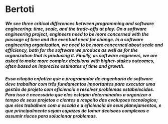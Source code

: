 # Bertoti

 ##### We see three critical differences between programming and software engineering: time, scale, and the trade-offs at play. On a software engineering project, engineers need to be more concerned with the passage of time and the eventual need for change. In a software engineering organization, we need to be more concerned about scale and efficiency, both for the software we produce as well as for the organization that is producing it. Finally, as software engineers, we are asked to make more complex decisions with higher-stakes outcomes, often based on imprecise estimates of time and growth.

##### Essa citação enfatiza que o programador de engenharia de software deve trabalhar com três fundamentos importantes para executar uma gestão de projeto com eficiencia e resolver problemas estabelecidos. Para isso é necessário que eles estejam determinados a organizar o tempo de seus projetos e cientes a respeito das evoluçoes tecnologios; que eles trabalhem com a escala e a eficiencia de seus planejamentos, e que principalmente sejam capazes de tomar decisoes complexas e assumir riscos para solucionar problemas.
